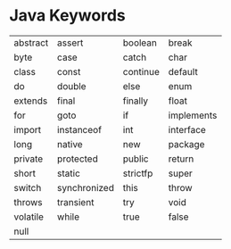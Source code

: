 <!DOCTYPE html>
<html>
<head>
</head>
<body>
<h1> Java Keywords </h1>
<table><tr><td>abstract</td><td>assert</td><td>boolean</td><td>break</td></tr><tr><td>byte</td><td>case</td><td>catch</td><td>char</td></tr><tr><td>class</td><td>const</td><td>continue</td><td>default</td></tr><tr><td>do</td><td>double</td><td>else</td><td>enum</td></tr><tr><td>extends</td><td>final</td><td>finally</td><td>float</td></tr><tr><td>for</td><td>goto</td><td>if</td><td>implements</td></tr><tr><td>import</td><td>instanceof</td><td>int</td><td>interface</td></tr><tr><td>long</td><td>native</td><td>new</td><td>package</td></tr><tr><td>private</td><td>protected</td><td>public</td><td>return</td></tr><tr><td>short</td><td>static</td><td>strictfp</td><td>super</td></tr><tr><td>switch</td><td>synchronized</td><td>this</td><td>throw</td></tr><tr><td>throws</td><td>transient</td><td>try</td><td>void</td></tr><tr><td>volatile</td><td>while</td><td>true</td><td>false</td></tr><tr><td>null</td><td></td><td></td><td></td></tr></tbody></table>
</body>
</html>

